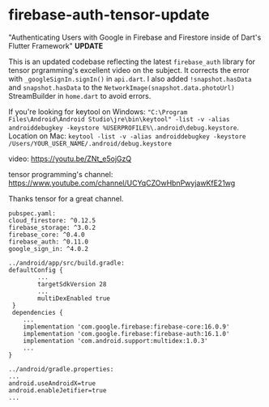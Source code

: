 # firebase-auth-tensor-update
"Authenticating Users with Google in Firebase and Firestore inside of Dart's Flutter Framework" **UPDATE**

This is an updated codebase reflecting the latest `firebase_auth` library for tensor prgramming's excellent video on the subject. It corrects the error with `_googleSignIn.signIn()` in `api.dart`. I also added `!snapshot.hasData` and `snapshot.hasData` to the `NetworkImage(snapshot.data.photoUrl)` StreamBuilder in `home.dart` to avoid errors.

If you're looking for keytool on Windows: `"C:\Program Files\Android\Android Studio\jre\bin\keytool" -list -v -alias androiddebugkey -keystore %USERPROFILE%\.android\debug.keystore`. Location on Mac: `keytool -list -v -alias androiddebugkey -keystore /Users/YOUR_USER_NAME/.android/debug.keystore`

video: https://youtu.be/ZNt_e5ojGzQ

tensor programming's channel: https://www.youtube.com/channel/UCYqCZOwHbnPwyjawKfE21wg

Thanks tensor for a great channel.


```
pubspec.yaml:
cloud_firestore: ^0.12.5
firebase_storage: ^3.0.2
firebase_core: ^0.4.0
firebase_auth: ^0.11.0
google_sign_in: ^4.0.2

../android/app/src/build.gradle:
defaultConfig {
        ...
        targetSdkVersion 28
        ...
        multiDexEnabled true
 }
 dependencies {
    ...
    implementation 'com.google.firebase:firebase-core:16.0.9'
    implementation 'com.google.firebase:firebase-auth:16.1.0'
    implementation 'com.android.support:multidex:1.0.3'
    ...
}

../android/gradle.properties:
...
android.useAndroidX=true
android.enableJetifier=true
...
```
